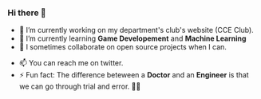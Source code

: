 ### Hi there 👋

- 🔭 I’m currently working on my department's club's website (CCE Club).
- 🌱 I’m currently learning **Game Developement** and **Machine Learning**
- 👯 I sometimes collaborate on open source projects when I can.
<!--- 🤔 I’m looking for help with ...
- 💬 Ask me about ...-->
- 📫 You can reach me on twitter.
- ⚡ Fun fact: The difference beteween a **Doctor** and an **Engineer** is that we can go through trial and error. 🐱‍👤 
